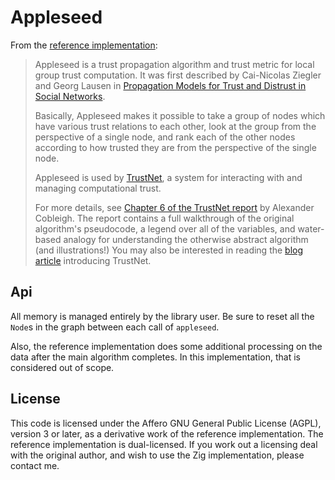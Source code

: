 # Appleseed

From the [reference implementation](https://github.com/cblgh/appleseed-metric): 

> Appleseed is a trust propagation algorithm and trust metric for local group trust computation. It was first described by Cai-Nicolas Ziegler and Georg Lausen in [Propagation Models for Trust and Distrust in Social Networks](https://link.springer.com/article/10.1007/s10796-005-4807-3).
>
> Basically, Appleseed makes it possible to take a group of nodes which have various trust relations to each other, look at the group from the perspective of a single node, and rank each of the other nodes according to how trusted they are from the perspective of the single node. 
> 
> Appleseed is used by [TrustNet](https://github.com/cblgh/trustnet), a system for interacting with and managing computational trust.
> 
> For more details, see [Chapter 6 of the TrustNet report](https://cblgh.org/dl/trustnet-cblgh.pdf#section.6.1) by Alexander Cobleigh. The report contains a full walkthrough of the original algorithm's pseudocode, a legend over all of the variables, and water-based analogy for understanding the otherwise abstract algorithm (and illustrations!) You may also be interested in reading the [blog article](https://cblgh.org/articles/trustnet.html) introducing TrustNet.

## Api

All memory is managed entirely by the library user. Be sure to reset all the `Node`s in the graph between each call of `appleseed`.

Also, the reference implementation does some additional processing on the data after the main algorithm completes. In this implementation, that is considered out of scope.

## License

This code is licensed under the Affero GNU General Public License (AGPL), version 3 or later, as a derivative work of the reference implementation.
The reference implementation is dual-licensed. If you work out a licensing deal with the original author, and wish to use the Zig implementation, please contact me.
